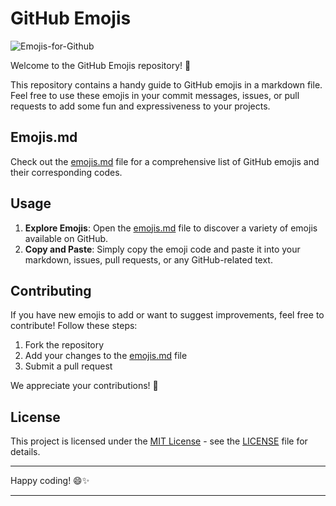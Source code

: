 # GitHub Emojis 

![Emojis-for-Github](https://socialify.git.ci/neerajcodes888/Emojis-for-Github/image?description=1&descriptionEditable=The%20GitHub%20Emojis%20repository%20is%20your%20go-to%20resource%20for%20discovering%20and%20using%20a%20wide%20range%20of%20emojis%20on%20GitHub.%20Explore%20emojis%20%20file%20as%20per%20need&font=Jost&language=1&name=1&owner=1&pattern=Solid&theme=Dark)

Welcome to the GitHub Emojis repository! 🎉

This repository contains a handy guide to GitHub emojis in a markdown file. Feel free to use these emojis in your commit messages, issues, or pull requests to add some fun and expressiveness to your projects.

## Emojis.md

Check out the [emojis.md](https://github.com/neerajcodes888/Emojis-for-Github/blob/main/Emojis.md) file for a comprehensive list of GitHub emojis and their corresponding codes.

## Usage

1. **Explore Emojis**: Open the [emojis.md](https://github.com/neerajcodes888/Emojis-for-Github/blob/main/Emojis.md) file to discover a variety of emojis available on GitHub.
2. **Copy and Paste**: Simply copy the emoji code and paste it into your markdown, issues, pull requests, or any GitHub-related text.

## Contributing

If you have new emojis to add or want to suggest improvements, feel free to contribute! Follow these steps:

1. Fork the repository
2. Add your changes to the [emojis.md](https://github.com/neerajcodes888/Emojis-for-Github/blob/main/Emojis.md) file
3. Submit a pull request

We appreciate your contributions! 🚀

## License

This project is licensed under the [MIT License](https://github.com/neerajcodes888/Emojis-for-Github/tree/main?tab=MIT-1-ov-file) - see the [LICENSE](https://github.com/neerajcodes888/Emojis-for-Github/tree/main?tab=MIT-1-ov-file) file for details.

---

Happy coding! 😄✨
****

